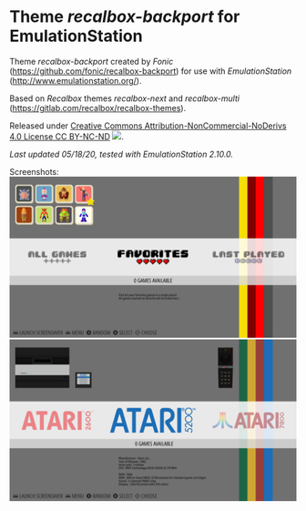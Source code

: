 # Theme *recalbox-backport* for EmulationStation

Theme *recalbox-backport* created by *Fonic* (https://github.com/fonic/recalbox-backport) for use with *EmulationStation* (http://www.emulationstation.org/).

Based on *Recalbox* themes *recalbox-next* and *recalbox-multi* (https://gitlab.com/recalbox/recalbox-themes).

Released under [Creative Commons Attribution-NonCommercial-NoDerivs 4.0 License CC BY-NC-ND](https://creativecommons.org/licenses/by-nc-nd/4.0/) ![](https://i.creativecommons.org/l/by-nc-nd/4.0/88x31.png).

*Last updated 05/18/20, tested with EmulationStation 2.10.0.*

Screenshots:
![Screenshot1](screenshots/screenshot_1.png?raw=true "Screenshot1")
![Screenshot2](screenshots/screenshot_2.png?raw=true "Screenshot2")
